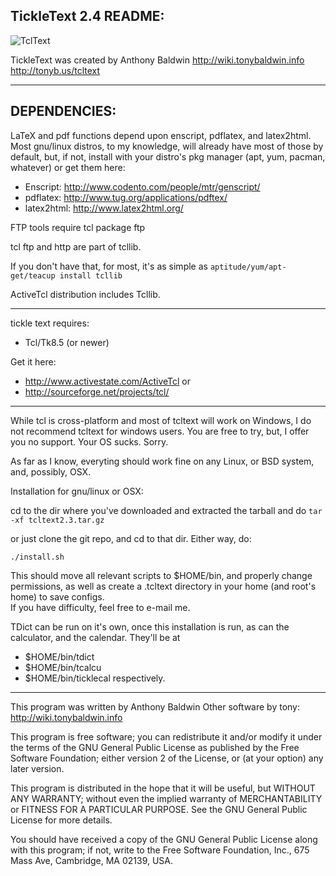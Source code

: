 TickleText 2.4 README:
----
  
![TclText](http://www.tonybaldwin.info/images/tcltext020314204513.jpg)

TickleText was created by Anthony Baldwin 
http://wiki.tonybaldwin.info
http://tonyb.us/tcltext

----

## DEPENDENCIES:

LaTeX and pdf functions depend upon enscript, pdflatex,
and latex2html.
Most gnu/linux distros, to my knowledge, will already have most of those
by default, but, if not, install with your distro's pkg manager
(apt, yum, pacman, whatever) or get them here:

* Enscript: http://www.codento.com/people/mtr/genscript/
* pdflatex: http://www.tug.org/applications/pdftex/
* latex2html: http://www.latex2html.org/

FTP tools require tcl package ftp

tcl ftp and http are part of tcllib.

If you don't have that, for most, it's as simple as
`aptitude/yum/apt-get/teacup install tcllib`

ActiveTcl distribution includes Tcllib.

----

tickle text requires:

* Tcl/Tk8.5 (or newer)

Get it here:
* http://www.activestate.com/ActiveTcl
or
* http://sourceforge.net/projects/tcl/

----

While tcl is cross-platform and most of tcltext will work on Windows,
I do not recommend tcltext for windows users.
You are free to try, but, I offer you no support.
Your OS sucks. Sorry.

As far as I know, everyting should work fine on any Linux,
or BSD system, and, possibly, OSX.

Installation for gnu/linux or OSX:

cd to the dir where you've downloaded
and extracted the tarball and do 
`tar -xf tcltext2.3.tar.gz`

or just clone the git repo, and cd to that dir.
Either way, do:

`./install.sh`

This should move all relevant scripts to
$HOME/bin, and properly change permissions,
as well as create a .tcltext directory in your home (and root's home)
to save configs.  
If you have difficulty, feel free to e-mail me.

TDict can be run on it's own, once this installation is run, as can the calculator,
and the calendar.
They'll be at 
* $HOME/bin/tdict
* $HOME/bin/tcalcu
* $HOME/bin/ticklecal
respectively.

----
This program was written by Anthony Baldwin
Other software by tony: http://wiki.tonybaldwin.info

This program is free software; you can redistribute it and/or modify
it under the terms of the GNU General Public License as published by
the Free Software Foundation; either version 2 of the License, or
(at your option) any later version.

This program is distributed in the hope that it will be useful,
but WITHOUT ANY WARRANTY; without even the implied warranty of
MERCHANTABILITY or FITNESS FOR A PARTICULAR PURPOSE.  See the
GNU General Public License for more details.

You should have received a copy of the GNU General Public License
along with this program; if not, write to the Free Software
Foundation, Inc., 675 Mass Ave, Cambridge, MA 02139, USA.

